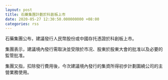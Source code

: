```yaml
---
layout: post
title: 石藥集團計劃於科創板上市
date: 2020-05-27 12:30:50.000000000 +08:00
categories: rss
---
```


石藥集團公布，建議發行人民幣股份或中國存托憑證於科創板上市。

集團表示，建議境內發行需取決並受限於市况、股東於股東大會的批准以及必要的監管批准。

集團又指，扣除發行費用後，今次建議境內發行的集資所得初步計劃圍繞公司的主營業務使用。
